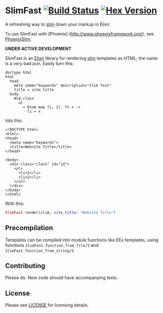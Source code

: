 # SlimFast [![Build Status](https://travis-ci.org/doomspork/slim_fast.png?branch=master)](https://travis-ci.org/doomspork/slim_fast) [![Hex Version](https://img.shields.io/hexpm/v/slim_fast.svg)](https://hex.pm/packages/slim_fast)

A refreshing way to [slim](http://slim-lang.com) down your markup in Elixir.

To use SlimFast with [Phoenix] (http://www.phoenixframework.org/), see [PhoenixSlim](https://github.com/doomspork/phoenix_slim).

__UNDER ACTIVE DEVELOPMENT__

SlimFast is an [Elixir](http://elixir-lang.com) library for rendering [slim](http://slim-lang.com) templates as HTML; the name is a _very_ bad pun.  Easily turn this:

```slim
doctype html
html
  head
    meta name="keywords" description="slim fast"
    title = site_title
  body
    #id.class
      ul
        = Enum.map [1, 2], fn x ->
          li = x
```

Into this:

```erb
<!DOCTYPE html>
<html>
<head>
  <meta name="keywords">
  <title>Website Title</title>
</head>

<body>
  <div class="class" id="id">
    <ul>
      <li>1</li>
      <li>2</li>
    </ul>
  </div>
</body>
</html>
```

With this:

```elixir
SlimFast.render(slim, site_title: "Website Title")
```

## Precompilation

Templates can be compiled into module functions like EEx templates, using functions
`SlimFast.function_from_file/5` and `SlimFast.function_from_string/5`.

## Contributing

Please do.  New code should have accompanying tests.

## License

Please see [LICENSE](https://github.com/doomspork/slim_fast/blob/master/LICENSE) for licensing details.
